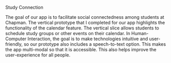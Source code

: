 Study Connection

The goal of our app is to facilitate social connectedness among students at Chapman. The vertical prototype that I completed for our app highlights the functionality of the calendar feature. The vertical slice allows students to schedule study groups or other events on their calendar. In Human-Computer Interaction, the goal is to make technologies intuitive and user-friendly, so our prototype also includes a speech-to-text option. This makes the app multi-modal so that it is accessible. This also helps improve the user-experience for all people.
